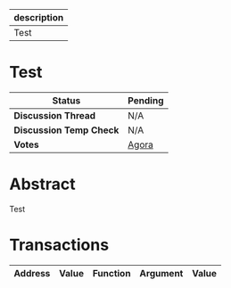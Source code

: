 | description |
| ----------- |
| Test        |

# Test


  | **Status**            | Pending                                                                                                                                      |
  | --------------------- | ------------------------------------------------------------------------------------------------------------------------------------------- |
  | **Discussion Thread** |  N/A                                                                                              |
  | **Discussion Temp Check** |  N/A                                                                                              |
  | **Votes**             | [Agora](https://agora.ensdao.org/proposals/278)                                                                                                                                     |
  

# Abstract 
 Test

# Transactions 
 | Address | Value | Function | Argument | Value |
| ------- | ----- | -------- | -------- | ----- |








